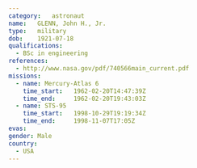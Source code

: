 ```yaml
---
category:	astronaut
name:	GLENN, John H., Jr.
type:	military
dob:	1921-07-18
qualifications:
  - BSc in engineering
references:
  - http://www.nasa.gov/pdf/740566main_current.pdf
missions:
  - name: Mercury-Atlas 6
    time_start:   1962-02-20T14:47:39Z
    time_end:     1962-02-20T19:43:03Z
  - name: STS-95
    time_start:   1998-10-29T19:19:34Z
    time_end:     1998-11-07T17:05Z
evas:
gender:	Male
country:
  - USA
---
```

